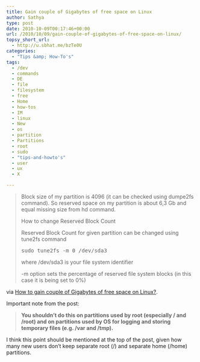 ```yaml
---
title: Gain couple of Gigabytes of free space on Linux
author: Sathya
type: post
date: 2010-10-09T00:17:46+00:00
url: /2010/10/09/gain-couple-of-gigabytes-of-free-space-on-linux/
topsy_short_url:
  - http://u.sbhat.me/bzTe0U
categories:
  - "Tips &amp; How-To's"
tags:
  - /dev
  - commands
  - DE
  - file
  - filesystem
  - free
  - Home
  - how-tos
  - IM
  - linux
  - New
  - os
  - partition
  - Partitions
  - root
  - sudo
  - "tips-and-howto's"
  - user
  - ux
  - X

---
```

> Block size of my partition is 4096 (it can be checked using dumpe2fs command). So reserved space on my partition is about 6,3 Gb and equal missing size from hd command.
> 
> How to change Reserved Block Count
> 
> Reserved Block Count for given partition can be changed using tune2fs command
> 
> <pre>sudo tune2fs -m 0 /dev/sda3</pre>
> 
> where /dev/sda3 is your file system identifier
> 
> -m option sets the percentage of reserved file system blocks (in this case it is being set to 0%)

via [How to gain couple of Gigabytes of free space on Linux?][1].

Important note from the post:

>  **You shouldn’t do this on partitions used by root (especially / and /root) and on partitions used by OS for logging and storing temporary files (e.g. /var and /tmp).**

I think this point should be mentioned at the top of the post, given how many new users don&#8217;t keep separate root (/) and separate home (/home) partitions.

 [1]: http://whileitcompiles.com/linux/how-to-gain-couple-of-gigabytes-of-free-space-on-linux/